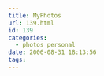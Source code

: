 ```yaml
---
title: MyPhotos
url: 139.html
id: 139
categories:
  - photos personal
date: 2006-08-31 18:13:56
tags:
---
```


<?php $gallery = new Duh_Gallery(); ?>
